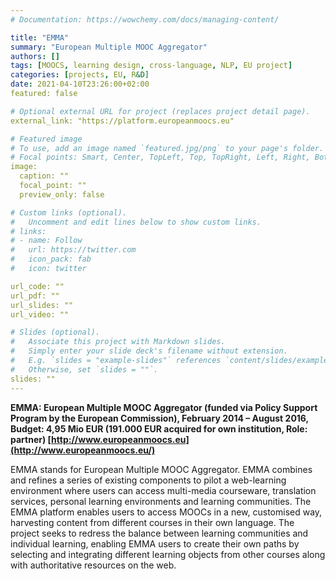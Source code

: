 ```yaml
---
# Documentation: https://wowchemy.com/docs/managing-content/

title: "EMMA"
summary: "European Multiple MOOC Aggregator"
authors: []
tags: [MOOCS, learning design, cross-language, NLP, EU project]
categories: [projects, EU, R&D]
date: 2021-04-10T23:26:00+02:00
featured: false

# Optional external URL for project (replaces project detail page).
external_link: "https://platform.europeanmoocs.eu"

# Featured image
# To use, add an image named `featured.jpg/png` to your page's folder.
# Focal points: Smart, Center, TopLeft, Top, TopRight, Left, Right, BottomLeft, Bottom, BottomRight.
image:
  caption: ""
  focal_point: ""
  preview_only: false

# Custom links (optional).
#   Uncomment and edit lines below to show custom links.
# links:
# - name: Follow
#   url: https://twitter.com
#   icon_pack: fab
#   icon: twitter

url_code: ""
url_pdf: ""
url_slides: ""
url_video: ""

# Slides (optional).
#   Associate this project with Markdown slides.
#   Simply enter your slide deck's filename without extension.
#   E.g. `slides = "example-slides"` references `content/slides/example-slides.md`.
#   Otherwise, set `slides = ""`.
slides: ""
---
```


**EMMA: European Multiple MOOC Aggregator (funded via Policy Support Program by the European Commission), February 2014 – August 2016, Budget: 4,95 Mio EUR (191.000 EUR acquired for own institution, Role: partner) [http://www.europeanmoocs.eu](http://www.europeanmoocs.eu/)**

EMMA stands for European Multiple MOOC Aggregator. EMMA combines and refines a series of existing components to pilot a web-learning environment where users can access multi-media courseware, translation services, personal learning environments and learning communities. The EMMA platform enables users to access MOOCs in a new, customised way, harvesting content from different courses in their own language. The project seeks to redress the balance between learning communities and individual learning, enabling EMMA users to create their own paths by selecting and integrating different learning objects from other courses along with authoritative resources on the web.